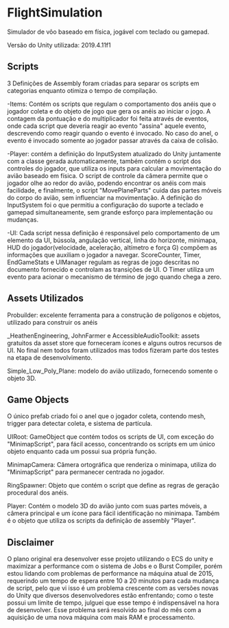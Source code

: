 # FlightSimulation
Simulador de vôo baseado em física, jogável com teclado ou gamepad.

Versão do Unity utilizada: 2019.4.11f1

## Scripts
3 Definições de Assembly foram criadas para separar os scripts em categorias enquanto otimiza o tempo de compilação.

-Items: Contém os scripts que regulam o comportamento dos anéis que o jogador coleta e do objeto de jogo que gera os anéis ao iniciar o jogo. A contagem da pontuação e do multiplicador foi feita através de eventos, onde cada script que deveria
reagir ao evento "assina" aquele evento, descrevendo como reagir quando o evento é invocado. No caso do anel, o evento é invocado somente ao jogador passar através da caixa de colisão.

-Player: contém a definição do InputSystem atualizado do Unity juntamente com a classe gerada automaticamente, também contém o script dos controles do jogador, que utiliza os inputs para calcular a movimentação do avião baseado em física. 
O script de controle da câmera permite que o jogador olhe ao redor do avião, podendo encontrar os anéis com mais facilidade, e finalmente, o script "MovePlaneParts" cuida das partes móveis do corpo do avião, sem influenciar na movimentação.
A definição do InputSystem foi o que permitiu a configuração do suporte a teclado e gamepad simultaneamente, sem grande esforço para implementação ou mudanças.

-UI: Cada script nessa definição é responsável pelo comportamento de um elemento da UI, bússola, angulação vertical, linha do horizonte, minimapa, HUD do jogador(velocidade, aceleração, altímetro e força G) compõem as informações que 
auxiliam o jogador a navegar. ScoreCounter, Timer, EndGameStats e UIManager regulam as regras de jogo descritas no documento fornecido e controlam as transições de UI. O Timer utiliza um evento para acionar o mecanismo de término de jogo 
quando chega a zero.

## Assets Utilizados

Probuilder: excelente ferramenta para a construção de polígonos e objetos, utilizado para construir os anéis

_HeathenEngineering, JohnFarmer e AccessibleAudioToolkit: assets gratuitos da asset store que forneceram ícones e alguns outros recursos de UI. No final nem todos foram utilizados mas todos fizeram parte dos testes na etapa de desenvolvimento.

Simple_Low_Poly_Plane: modelo do avião utilizado, fornecendo somente o objeto 3D.

## Game Objects

O único prefab criado foi o anel que o jogador coleta, contendo mesh, trigger para detectar coleta, e sistema de partícula.

UIRoot: GameObject que contém todos os scripts de UI, com exceção do "MinimapScript", para fácil acesso, concentrando os scripts em um único objeto enquanto cada um possui sua própria função.

MinimapCamera: Câmera ortográfica que renderiza o minimapa, utiliza do "MinimapScript" para permanecer centrada no jogador.

RingSpawner: Objeto que contém o script que define as regras de geração procedural dos anéis.

Player: Contém o modelo 3D do avião junto com suas partes móveis, a câmera principal e um ícone para fácil identificação no minimapa. Também é o objeto que utiliza os scripts da definição de assembly "Player".

## Disclaimer

O plano original era desenvolver esse projeto utilizando o ECS do unity e maximizar a performance com o sistema de Jobs e o Burst Compiler, porém estou lidando com problemas de performance na máquina atual de 2015, requerindo um tempo de espera 
entre 10 a 20 minutos para cada mudança de script, pelo que vi isso é um problema crescente com as versões novas do Unity que diversos desenvolvedores estão enfrentando; como o teste possui um limite de tempo, julguei que esse tempo é indispensável 
na hora de desenvolver. Esse problema será resolvido ao final do mês com a aquisição de uma nova máquina com mais RAM e processamento.
